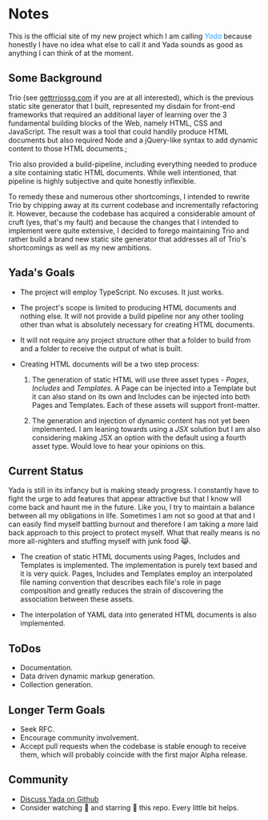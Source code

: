 # Notes

This is the official site of my new project which I am calling <span style="color: #33A2FF">_Yada_</span> because honestly I have no idea what else to call it and Yada sounds as good as anything I can think of at the moment.

## Some Background

Trio (see <span style="color:#33A2FF"><a href="https://gettriossg.com">gettrriossg.com</a></span> if you are at all interested</span>), which is the previous static site generator that I built, represented my disdain for front-end frameworks that required an additional layer of learning over the 3 fundamental building blocks of the Web, namely HTML, CSS and JavaScript. The result was a tool that could handily produce HTML documents but also required Node and a jQuery-like syntax to add dynamic content to those HTML documents.;

Trio also provided a build-pipeline, including everything needed to produce a site containing static HTML documents. While well intentioned, that pipeline is highly subjective and quite honestly inflexible.

To remedy these and numerous other shortcomings, I intended to rewrite Trio by chipping away at its current codebase and incrementally refactoring it. However, because the codebase has acquired a considerable amount of cruft (yes, that's my fault) and because the changes that I intended to implement were quite extensive, I decided to forego maintaining Trio and rather build a brand new static site generator that addresses all of Trio's shortcomings as well as my new ambitions.

## Yada's Goals

- The project will employ TypeScript. No excuses. It just works.

- The project's scope is limited to producing HTML documents and nothing else. It will not provide a build pipeline nor any other tooling other than what is absolutely necessary for creating HTML documents.

- It will not require any project structure other that a folder to build from and a folder to receive the output of what is built.

- Creating HTML documents will be a two step process:

    1. The generation of static HTML will use three asset types - _Pages_, _Includes_ and _Templates_. A Page can be injected into a Template but it can also stand on its own and Includes can be injected into both Pages and Templates. Each of these assets will support front-matter.

    2. The generation and injection of dynamic content has not yet been implemented. I am leaning towards using a _JSX_ solution but I am also considering making JSX an option with the default using a fourth asset type. Would love to hear your opinions on this.

## Current Status

Yada is still in its infancy but is making steady progress. I constantly have to fight the urge to add features that appear attractive but that I know will come back and haunt me in the future. Like you, I try to maintain a balance between all my obligations in life. Sometimes I am not so good at that and I can easily find myself battling burnout and therefore I am taking a more laid back approach to this project to protect myself. What that really means is no more all-nighters and stuffing myself with junk food 😹.

- The creation of static HTML documents using Pages, Includes and Templates is implemented. The implementation is purely text based and it is very quick. Pages, Includes and Templates employ an interpolated file naming convention that describes each file's role in page composition and greatly reduces the strain of discovering the association between these assets.

- The interpolation of YAML data into generated HTML documents is also implemented.

## ToDos

- Documentation.
- Data driven dynamic markup generation.
- Collection generation.

## Longer Term Goals

- Seek RFC.
- Encourage community involvement.
- Accept pull requests when the codebase is stable enough to receive them, which will probably coincide with the first major Alpha release.

## Community

- [ Discuss Yada on Github ](https://github.com/4awpawz/yada/discussions)
- Consider watching 👀 and starring 🌟 this repo. Every little bit helps.
